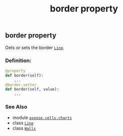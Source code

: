 ﻿---
title: border property
second_title: Aspose.Cells for Python via .NET API References
description: 
type: docs
weight: 70
url: /aspose.cells.charts/walls/border/
is_root: false
---

## border property


Gets or sets the border [`Line`](/cells/python-net/aspose.cells.drawing/line).
### Definition:
```python
@property
def border(self):
    ...
@border.setter
def border(self, value):
    ...
```

### See Also
* module [`aspose.cells.charts`](../../)
* class [`Line`](/cells/python-net/aspose.cells.drawing/line)
* class [`Walls`](/cells/python-net/aspose.cells.charts/walls)
